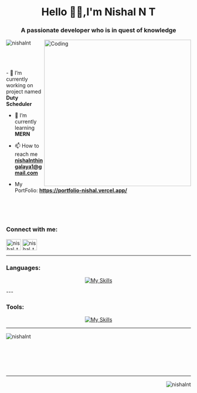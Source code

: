 <h1 align="center">Hello 🧑‍💻,I'm Nishal N T</h1>
<h3 align="center">A passionate developer who is in quest of knowledge</h3>
<img align="right" alt="Coding" width="400" src="https://media.tenor.com/YNqsJbmb_yMAAAAd/coding.gif">
<p align="left"> <img src="https://komarev.com/ghpvc/?username=nishalnt&label=Profile%20views&color=0e75b6&style=flat" alt="nishalnt" /> </p>
<br>
<br>
<br>
- 🔭 I’m currently working on project named <b>Duty Scheduler</b>

- 🌱 I’m currently learning **MERN**

- 📫 How to reach me **nishalnthingalaya1@gmail.com**
- My PortFolio: **https://portfolio-nishal.vercel.app/**

<br>
<br>
<br>
<h3 align="left">Connect with me:</h3>
<p align="left">
<a href="https://www.linkedin.com/in/nishal-n-thingalaya-570912229" target="blank"><img align="center" src="https://raw.githubusercontent.com/rahuldkjain/github-profile-readme-generator/master/src/images/icons/Social/linked-in-alt.svg" alt="nishal_thingalaya" height="30" width="40" /></a>
<a href="https://instagram.com/nishal_thingalaya" target="blank"><img align="center" src="https://raw.githubusercontent.com/rahuldkjain/github-profile-readme-generator/master/src/images/icons/Social/instagram.svg" alt="nishal_thingalaya" height="30" width="40" /></a>
</p>
<hr>
<h3 align="left">Languages:</h3>
<div align="center">

[![My Skills](https://skillicons.dev/icons?i=html,css,js,bootstrap,react,express,mongodb,nodejs,php,mysql,tailwind,java,python,c,materialui&perline=8)](https://skillicons.dev)

</div>
---
<h3 align="left">Tools:</h3>
<div align="center">

[![My Skills](https://skillicons.dev/icons?i=vscode,androidstudio,idea,pycharmc&perline=4)](https://skillicons.dev)

</div>

<hr>

<p align="center"><img align="left" src="https://github-readme-stats.vercel.app/api/top-langs?username=nishalnt&show_icons=true&locale=en&layout=compact" alt="nishalnt" /></p>
<br>
<br>
<br>
<br>
<br>
<br>
<hr>
<p align="right"><img align="center" src="https://github-readme-streak-stats.herokuapp.com/?user=nishalnt&" alt="nishalnt" /></p>

